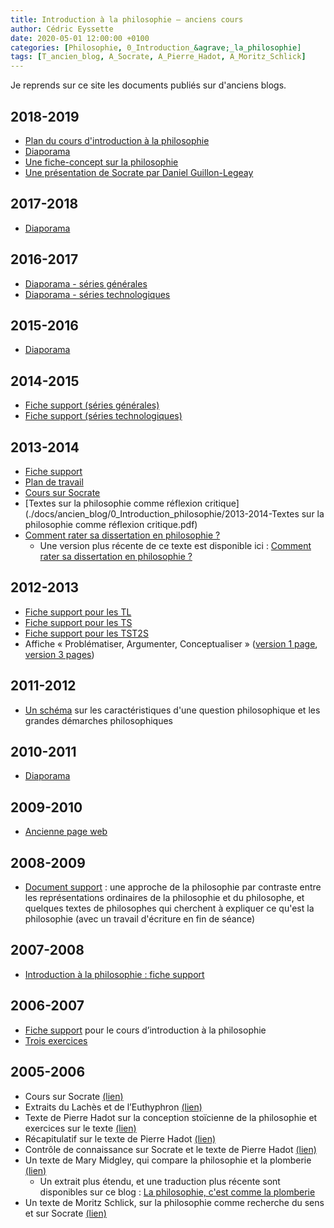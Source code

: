```yaml
---
title: Introduction à la philosophie – anciens cours
author: Cédric Eyssette
date: 2020-05-01 12:00:00 +0100
categories: [Philosophie, 0_Introduction_&agrave;_la_philosophie]
tags: [T_ancien_blog, A_Socrate, A_Pierre_Hadot, A_Moritz_Schlick]
---
```


Je reprends sur ce site les documents publiés sur d'anciens blogs.

## 2018-2019

- [Plan du cours d'introduction à la philosophie](https://docs.google.com/document/d/1_GV6zXQ4gQtyiDbkNEwTN3UjAg6XA9clxQFl8HDH4Ok/edit?usp=sharing)
- [Diaporama](https://docs.google.com/presentation/d/1XI3WAUFFPYsIW17No1RV-cbJ_-hnvMlgzgf_B0_vVu8/edit?usp=sharing)
- [Une fiche-concept sur la philosophie](https://docs.google.com/drawings/d/1JrJmktVtjLtzYLF7wGTJpYerTm02J5HluUtJenMHKC4/edit?usp=sharing)
- [Une présentation de Socrate par Daniel Guillon-Legeay](./docs/ancien_blog/0_Introduction_philosophie/2018-2019-Daniel-Guillon-Legeay_Socrate-pere-philosophie.pdf)

## 2017-2018

- [Diaporama](https://docs.google.com/presentation/d/1v3OaAT2NPo7AkK_IVD2vnI9vqy4eg8s6bC4F6UzM4X0/edit?usp=sharing)

## 2016-2017

- [Diaporama - séries générales](https://docs.google.com/presentation/d/1Sz6CyYerWPmx4c4Zy-3fzyV0RD32bMksP3aYBsx2AL4/edit?usp=sharing)
- [Diaporama - séries technologiques](https://docs.google.com/presentation/d/1Cybgl4LQA0Kz2w-y77pjRg0UDirtoieve6uLleK532I/edit?usp=sharing)

## 2015-2016

- [Diaporama](https://docs.google.com/presentation/d/16nFC-dMbTjhH3APBEn2smL65mwUehL6I__W4SAadsPI/edit?usp=sharing)

## 2014-2015

- [Fiche support (séries générales)](./docs/ancien_blog/0_Introduction_philosophie/2014-2015-introduction-philosophie-series-generales.pdf)
- [Fiche support (séries technologiques)](./docs/ancien_blog/0_Introduction_philosophie/2014-2015-introduction-philosophie-series-technologiques.pdf)

## 2013-2014

- [Fiche support](./docs/ancien_blog/0_Introduction_philosophie/2013-2014-introduction-a-la-philosophie.pdf)
- [Plan de travail](./docs/ancien_blog/0_Introduction_philosophie/2013-2014-introduction-philosophie-PlanTravail.pdf)
- [Cours sur Socrate](./docs/ancien_blog/0_Introduction_philosophie/2013-2014-Socrate-cours.pdf)
- [Textes sur la philosophie comme réflexion critique](./docs/ancien_blog/0_Introduction_philosophie/2013-2014-Textes sur la philosophie comme réflexion critique.pdf)
- [Comment rater sa dissertation en philosophie ?](2013-2014-comment-rater-sa-dissertation-en-philosophie.pdf)
  - Une version plus récente de ce texte est disponible ici : [Comment rater sa dissertation en philosophie ?](https://eyssette.github.io/blog/posts/comment-rater-sa-dissertation-en-philosophie/)

## 2012-2013

- [Fiche support pour les TL](./docs/ancien_blog/0_Introduction_philosophie/2012-2013-introduction-philosophie-tl.pdf)
- [Fiche support pour les TS](./docs/ancien_blog/0_Introduction_philosophie/2012-2013-introduction-philosophie-ts.pdf)
- [Fiche support pour les TST2S](./docs/ancien_blog/0_Introduction_philosophie/2012-2013-introduction-philosophie-technos.pdf)
- Affiche « Problématiser, Argumenter, Conceptualiser » ([version 1 page](./docs/ancien_blog/0_Introduction_philosophie/2012-2013-affiche-3operations-1page.pdf), [version 3 pages](./docs/ancien_blog/0_Introduction_philosophie/2012-2013-affiche-3operations-3pages.pdf))

## 2011-2012

- [Un schéma](./docs/ancien_blog/0_Introduction_philosophie/2011-2012-faire-de-la-philosophie.pdf) sur les caractéristiques d'une question philosophique et les grandes démarches philosophiques

## 2010-2011

- [Diaporama](https://docs.google.com/presentation/d/e/2PACX-1vTDCmkqk1ZaxBhapt1Sv66yYiSC7lRLwBA3tivyXu1wuM217yimWfa0P-o7KwSa-zTX7exRoxG2yKyL/pub?start=false&loop=false&delayms=60000ff)

## 2009-2010

- [Ancienne page web](./docs/ancien_blog/0_Introduction_philosophie/2009-2010-intro_philo.pdf)

## 2008-2009

- [Document support](./docs/ancien_blog/0_Introduction_philosophie/2008-2009-repr_philo.pdf) : une approche de la philosophie par contraste entre les représentations ordinaires de la philosophie et du philosophe, et quelques textes de philosophes qui cherchent à expliquer ce qu'est la philosophie (avec un travail d'écriture en fin de séance)

## 2007-2008

- [Introduction à la philosophie : fiche support](./docs/ancien_blog/0_Introduction_philosophie/2007-2008-0_s_intro_philo.pdf)

## 2006-2007

- [Fiche support](./docs/ancien_blog/0_Introduction_philosophie/2006-2007-philosophie_fiche_support.pdf) pour le cours d’introduction à la philosophie
- [Trois exercices](./docs/ancien_blog/0_Introduction_philosophie/2006-2007-exercices.pdf)

## 2005-2006

- Cours sur Socrate [(lien)](./docs/ancien_blog/0_Introduction_philosophie/2005-2006-socrate.pdf)
- Extraits du Lachès et de l’Euthyphron [(lien)](./docs/ancien_blog/0_Introduction_philosophie/2005-2006-socrate_textes.pdf)
- Texte de Pierre Hadot sur la conception stoïcienne de la philosophie et exercices sur le texte [(lien)](./docs/ancien_blog/0_Introduction_philosophie/2005-2006-hadot_texte.pdf)
- Récapitulatif sur le texte de Pierre Hadot [(lien)](./docs/ancien_blog/0_Introduction_philosophie/2005-2006-hadot_recapitulatif.pdf)
- Contrôle de connaissance sur Socrate et le texte de Pierre Hadot [(lien)](./docs/ancien_blog/0_Introduction_philosophie/2005-2006-controle_socrate_hadot.pdf)
- Un texte de Mary Midgley, qui compare la philosophie et la plomberie [(lien)](./docs/ancien_blog/0_Introduction_philosophie/2005-2006-philosophical_plumbing.pdf)
  - Un extrait plus étendu, et une traduction plus récente sont disponibles sur ce blog : [La philosophie, c'est comme la plomberie](https://eyssette.github.io/blog/posts/la-philosophie-c-est-comme-la-plomberie/)
- Un texte de Moritz Schlick, sur la philosophie comme recherche du sens et sur Socrate [(lien)](./docs/ancien_blog/0_Introduction_philosophie/2005-2006-schlick_texte.pdf)
